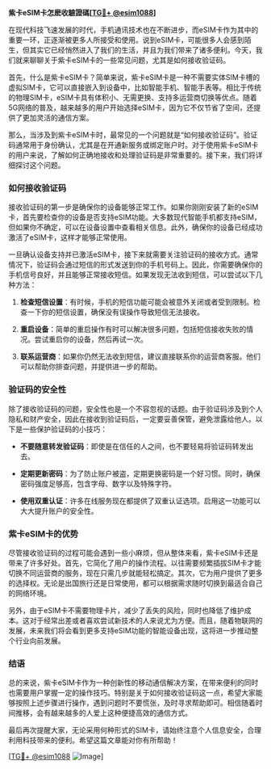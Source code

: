 **紫卡eSIM卡怎麽收驗證碼[[TG💪+ @esim1088](https://t.me/s/esim1088)]**

在现代科技飞速发展的时代，手机通讯技术也在不断进步，而eSIM卡作为其中的重要一环，正逐渐被更多人所接受和使用。说到eSIM卡，可能很多人会感到陌生，但其实它已经悄然进入了我们的生活，并且为我们带来了诸多便利。今天，我们就来聊聊关于紫卡eSIM卡的一些常见问题，尤其是如何接收验证码。

首先，什么是紫卡eSIM卡？简单来说，紫卡eSIM卡是一种不需要实体SIM卡槽的虚拟SIM卡，它可以直接嵌入到设备中，比如智能手机、智能手表等。相比于传统的物理SIM卡，eSIM卡具有体积小、无需更换、支持多运营商切换等优点。随着5G网络的普及，越来越多的用户开始选择eSIM卡，因为它不仅节省了空间，还提供了更加灵活的通信方案。

那么，当涉及到紫卡eSIM卡时，最常见的一个问题就是“如何接收验证码”。验证码通常用于身份确认，尤其是在开通新服务或绑定账户时。对于使用紫卡eSIM卡的用户来说，了解如何正确地接收和处理验证码是非常重要的。接下来，我们将详细探讨这个问题。

### 如何接收验证码

接收验证码的第一步是确保你的设备能够正常工作。如果你刚刚安装了新的eSIM卡，首先要检查你的设备是否支持eSIM功能。大多数现代智能手机都支持eSIM，但如果你不确定，可以在设备设置中查看相关信息。此外，确保你的设备已经成功激活了eSIM卡，这样才能够正常使用。

一旦确认设备支持并已激活eSIM卡，接下来就需要关注验证码的接收方式。通常情况下，验证码会通过短信的形式发送到你的手机号码上。因此，你需要确保你的手机信号良好，并且能够正常接收短信。如果发现无法收到短信，可以尝试以下几种方法：

1. **检查短信设置**：有时候，手机的短信功能可能会被意外关闭或者受到限制。检查一下你的短信设置，确保没有误操作导致短信无法接收。
   
2. **重启设备**：简单的重启操作有时可以解决很多问题，包括短信接收失败的情况。尝试重启你的设备，然后再试一次。

3. **联系运营商**：如果你仍然无法收到短信，建议直接联系你的运营商客服。他们可以帮助你排查问题，并提供进一步的帮助。

### 验证码的安全性

除了接收验证码的问题，安全性也是一个不容忽视的话题。由于验证码涉及到个人隐私和财产安全，因此在接收到验证码后，一定要妥善保管，避免泄露给他人。以下是一些保护验证码的小技巧：

- **不要随意转发验证码**：即使是在信任的人之间，也不要轻易将验证码转发出去。
  
- **定期更新密码**：为了防止账户被盗，定期更换密码是一个好习惯。同时，确保密码强度足够高，包含字母、数字以及特殊字符。

- **使用双重认证**：许多在线服务现在都提供了双重认证选项。启用这一功能可以大大提升账户的安全性。

### 紫卡eSIM卡的优势

尽管接收验证码的过程可能会遇到一些小麻烦，但从整体来看，紫卡eSIM卡还是带来了许多好处。首先，它简化了用户的操作流程。以往需要频繁插拔SIM卡才能切换不同运营商的服务，现在只需几步就能轻松搞定。其次，它为用户提供了更多的选择权。无论是出国旅行还是日常使用，都可以根据需求随时切换到最适合自己的网络环境。

另外，由于eSIM卡不需要物理卡片，减少了丢失的风险，同时也降低了维护成本。这对于经常出差或者喜欢尝试新技术的人来说尤为方便。而且，随着物联网的发展，未来我们将会看到更多支持eSIM功能的智能设备出现，这将进一步推动整个行业向前发展。

### 结语

总的来说，紫卡eSIM卡作为一种创新性的移动通信解决方案，在带来便利的同时也需要用户掌握一定的操作技巧。特别是关于如何接收验证码这一点，希望大家能够按照上述步骤进行操作，遇到问题时不要慌张，及时寻求帮助即可。相信随着时间推移，会有越来越多的人爱上这种便捷高效的通信方式。

最后再次提醒大家，无论采用何种形式的SIM卡，请始终注意个人信息安全，合理利用科技带来的便利。希望这篇文章能对你有所帮助！

[[TG💪+ @esim1088](https://t.me/s/esim1088) ![Image](https://i.postimg.cc/4NQfJmqS/Snipaste-2025-05-13-00-14-12.png)]